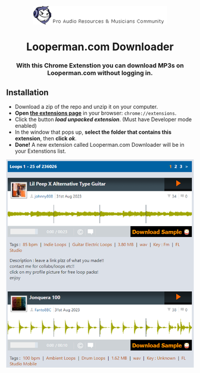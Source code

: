 <div align="center">
    <img src="header-mid.png"/>
    <h1>Looperman.com Downloader</h1>
    <h3>With this Chrome Extenstion you can download MP3s on Looperman.com without logging in.</h3>
</div>

## Installation
- Download a zip of the repo and unzip it on your computer.
- **Open [the extensions page](chrome://extensions)** in your browser: `chrome://extensions`. 
- Click the button **_load unpacked extension_**. (Must have Developer mode enabled)
- In the window that pops up, **select the folder that contains this extension**, then **click _ok_**.
- **Done!** A new extension called Looperman.com Downloader will be in your Extenstions list.

<div align="center">
    <img src="preview4.png"/>
</div>


